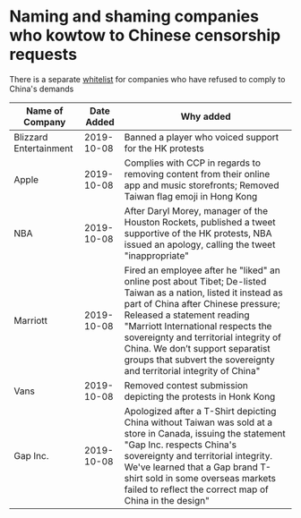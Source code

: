 # Naming and shaming companies who kowtow to Chinese censorship requests

There is a separate [whitelist](whitelist.md) for companies who have refused to comply to China's demands

| Name of Company | Date Added | Why added |
| --------------- | ---------- | --------- |
| Blizzard Entertainment | 2019-10-08 | Banned a player who voiced support for the HK protests |
| Apple | 2019-10-08 | Complies with CCP in regards to removing content from their online app and music storefronts; Removed Taiwan flag emoji in Hong Kong |
| NBA | 2019-10-08 | After Daryl Morey, manager of the Houston Rockets, published a tweet supportive of the HK protests, NBA issued an apology, calling the tweet "inappropriate" |
| Marriott | 2019-10-08 | Fired an employee after he "liked" an online post about Tibet; De-listed Taiwan as a nation, listed it instead as part of China after Chinese pressure; Released a statement reading "Marriott International respects the sovereignty and territorial integrity of China. We don’t support separatist groups that subvert the sovereignty and territorial integrity of China" | 
| Vans | 2019-10-08 | Removed contest submission depicting the protests in Honk Kong |
| Gap Inc. | 2019-10-08 | Apologized after a T-Shirt depicting China without Taiwan was sold at a store in Canada, issuing the statement "Gap Inc. respects China's sovereignty and territorial integrity. We've learned that a Gap brand T-shirt sold in some overseas markets failed to reflect the correct map of China in the design" | 
